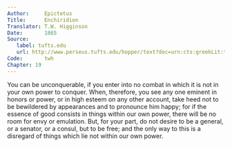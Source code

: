 ```yaml
---
Author:     Epictetus  
Title:      Enchiridion  
Translator: T.W. Higginson  
Date:       1865  
Source:
   label: tufts.edu
   url: http://www.perseus.tufts.edu/hopper/text?doc=urn:cts:greekLit:tlg0557.tlg002.perseus-eng2:1
Code:       twh  
Chapter: 19
---
```


You can be unconquerable, if you enter into no combat in which it is not in
your own power to conquer. When, therefore, you see any one eminent in honors
or power, or in high esteem on any other account, take heed not to be
bewildered by appearances and to pronounce him happy; for if the essence of
good consists in things within our own power, there will be no room for envy or
emulation. But, for your part, do not desire to be a general, or a senator, or
a consul, but to be free; and the only way to this is a disregard of things
which lie not within our own power.


